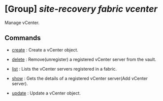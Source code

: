 # [Group] _site-recovery fabric vcenter_

Manage vCenter.

## Commands

- [create](/Commands/site-recovery/fabric/vcenter/_create.md)
: Create a vCenter object.

- [delete](/Commands/site-recovery/fabric/vcenter/_delete.md)
: Remove(unregister) a registered vCenter server from the vault.

- [list](/Commands/site-recovery/fabric/vcenter/_list.md)
: Lists the vCenter servers registered in a fabric.

- [show](/Commands/site-recovery/fabric/vcenter/_show.md)
: Gets the details of a registered vCenter server(Add vCenter server).

- [update](/Commands/site-recovery/fabric/vcenter/_update.md)
: Update a vCenter object.
